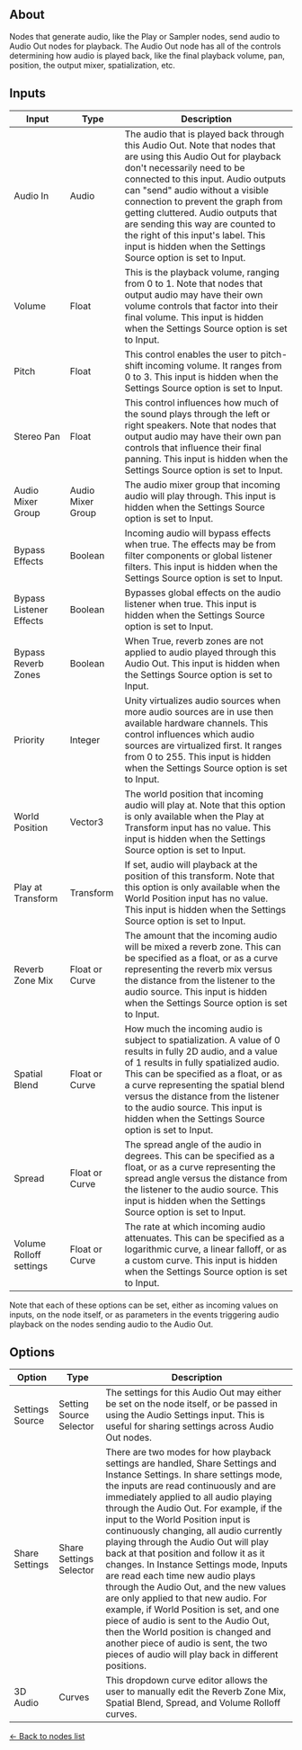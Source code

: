 ## About
Nodes that generate audio, like the Play or Sampler nodes, send audio to Audio Out nodes for playback. The Audio Out node has all of the controls determining how audio is played back, like the final playback volume, pan, position, the output mixer, spatialization, etc.

## Inputs
Input | Type | Description
------------ | ------|-------
Audio In | Audio | The audio that is played back through this Audio Out. Note that nodes that are using this Audio Out for playback don't necessarily need to be connected to this input. Audio outputs can "send" audio without a visible connection to prevent the graph from getting cluttered. Audio outputs that are sending this way are counted to the right of this input's label. This input is hidden when the Settings Source option is set to Input.
Volume | Float | This is the playback volume, ranging from 0 to 1. Note that nodes that output audio may have their own volume controls that factor into their final volume. This input is hidden when the Settings Source option is set to Input.
Pitch | Float | This control enables the user to pitch-shift incoming volume. It ranges from 0 to 3. This input is hidden when the Settings Source option is set to Input.
Stereo Pan | Float | This control influences how much of the sound plays through the left or right speakers. Note that nodes that output audio may have their own pan controls that influence their final panning. This input is hidden when the Settings Source option is set to Input.
Audio Mixer Group | Audio Mixer Group | The audio mixer group that incoming audio will play through. This input is hidden when the Settings Source option is set to Input.
Bypass Effects | Boolean | Incoming audio will bypass effects when true. The effects may be from filter components or global listener filters. This input is hidden when the Settings Source option is set to Input.
Bypass Listener Effects | Boolean | Bypasses global effects on the audio listener when true. This input is hidden when the Settings Source option is set to Input.
Bypass Reverb Zones | Boolean | When True, reverb zones are not applied to audio played through this Audio Out. This input is hidden when the Settings Source option is set to Input.
Priority | Integer | Unity virtualizes audio sources when more audio sources are in use then available hardware channels. This control influences which audio sources are virtualized first. It ranges from 0 to 255. This input is hidden when the Settings Source option is set to Input.
World Position | Vector3 | The world position that incoming audio will play at. Note that this option is only available when the Play at Transform input has no value. This input is hidden when the Settings Source option is set to Input.
Play at Transform | Transform | If set, audio will playback at the position of this transform. Note that this option is only available when the World Position input has no value. This input is hidden when the Settings Source option is set to Input.
Reverb Zone Mix | Float or Curve | The amount that the incoming audio will be mixed a reverb zone. This can be specified as a float, or as a curve representing the reverb mix versus the distance from the listener to the audio source. This input is hidden when the Settings Source option is set to Input.
Spatial Blend | Float or Curve | How much the incoming audio is subject to spatialization. A value of 0 results in fully 2D audio, and a value of 1 results in fully spatialized audio. This can be specified as a float, or as a curve representing the spatial blend versus the distance from the listener to the audio source. This input is hidden when the Settings Source option is set to Input.
Spread | Float or Curve | The spread angle of the audio in degrees. This can be specified as a float, or as a curve representing the spread angle versus the distance from the listener to the audio source. This input is hidden when the Settings Source option is set to Input.
Volume Rolloff settings | Float or Curve | The rate at which incoming audio attenuates. This can be specified as a logarithmic curve, a linear falloff, or as a custom curve. This input is hidden when the Settings Source option is set to Input.

Note that each of these options can be set, either as incoming values on inputs, on the node itself, or as parameters in the events triggering audio playback on the nodes sending audio to the Audio Out.

## Options
Option | Type| Description
------------ | -------|------
Settings Source | Setting Source Selector | The settings for this Audio Out may either be set on the node itself, or be passed in using the Audio Settings input. This is useful for sharing settings across Audio Out nodes.
Share Settings | Share Settings Selector | There are two modes for how playback settings are handled, Share Settings and Instance Settings. In share settings mode, the inputs are read continuously and are immediately applied to all audio playing through the Audio Out. For example, if the input to the World Position input is continuously changing, all audio currently playing through the Audio Out will play back at that position and follow it as it changes. In Instance Settings mode, Inputs are read each time new audio plays through the Audio Out, and the new values are only applied to that new audio. For example, if World Position is set, and one piece of audio is sent to the Audio Out, then the World position is changed and another piece of audio is sent, the two pieces of audio will play back in different positions.
3D Audio | Curves | This dropdown curve editor allows the user to manually edit the Reverb Zone Mix, Spatial Blend, Spread, and Volume Rolloff curves.


[<- Back to nodes list](Nodes)
